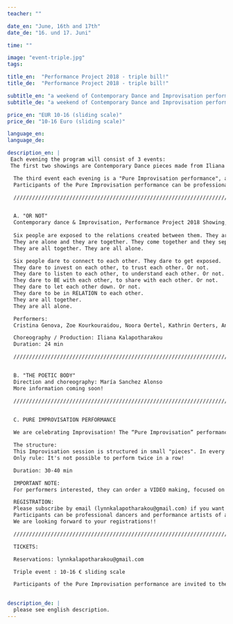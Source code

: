 ```yaml
---
teacher: ""

date_en: "June, 16th and 17th"
date_de: "16. und 17. Juni"

time: ""

image: "event-triple.jpg"
tags:

title_en:  "Performance Project 2018 - triple bill!"
title_de:  "Performance Project 2018 - triple bill!"

subtitle_en: "a weekend of Contemporary Dance and Improvisation performances"
subtitle_de: "a weekend of Contemporary Dance and Improvisation performances"

price_en: "EUR 10-16 (sliding scale)"
price_de: "10-16 Euro (sliding scale)"

language_en:
language_de:

description_en: |
 Each evening the program will consist of 3 events:  
 The first two showings are Contemporary Dance pieces made from Iliana Kalapotharakou (OR NOT) and María Sanchez Alonso (THE POETIC BODY) and performed by their group of workshop participants.  

  The third event each evening is a "Pure Improvisation performance", a dance improvisation session with live music, following the given structure (read below).  
  Participants of the Pure Improvisation performance can be professional dancers and performance artists of any kind. You are welcome.  

  /////////////////////////////////////////////////////////////////////////////////////////////////////////////  


  A. "OR NOT"  
  Contemporary dance & Improvisation, Performance Project 2018 Showing, by Iliana Kalapotharakou  
  
  Six people are exposed to the relations created between them. They are affected from each other, they make choices for themselves, they affect each other.  
  They are alone and they are together. They come together and they separate. They collaborate, they celebrate, they disagree, they work things out. Or not.  
  They are all together. They are all alone.  

  Six people dare to connect to each other. They dare to get exposed.    
  They dare to invest on each other, to trust each other. Or not.  
  They dare to listen to each other, to understand each other. Or not.  
  They dare to BE with each other, to share with each other. Or not.  
  They dare to let each other down. Or not.  
  They dare to be in RELATION to each other.  
  They are all together.  
  They are all alone.  

  Performers:  
  Cristina Genova, Zoe Kourkouraidou, Noora Oertel, Kathrin Oerters, Anastasia Simaioforidi, Melody Stowe.

  Choreography / Production: Iliana Kalapotharakou  
  Duration: 24 min  

  /////////////////////////////////////////////////////////////////////////////////////////////////////////////  


  B. "THE POETIC BODY"  
  Direction and choreography: María Sanchez Alonso  
  More information coming soon!  

  /////////////////////////////////////////////////////////////////////////////////////////////////////////////  
 

  C. PURE IMPROVISATION PERFORMANCE  

  We are celebrating Improvisation! The “Pure Improvisation” performance is an open improvisation space with LIVE MUSIC, offered to professional dancers and performance artists of all kinds. Embracing all possibilities and inviting interaction, we offer the circumstance for Improvisation to occur. Both musicians and performers improvise, composing in the moment, but also interacting with each other.  

  The structure:  
  This Improvisation session is structured in small "pieces". In every round, the duration of the piece to be improvised (between 2 and 8 minutes) and the number of performers (between 2 and 6) is given by lottery!
  Only rule: It's not possible to perform twice in a row!  

  Duration: 30-40 min  

  IMPORTANT NOTE:  
  For performers interested, they can order a VIDEO making, focused on themselves, from the cinematographer of the weekend for their own professional use.

  REGISTRATION:  
  Please subscribe by email (lynnkalapotharakou@gmail.com) if you want to take part to the Pure Improvisation performance, describing with a few words yourself artistically and indicating the date(s) during which you want to perform.
  Participants can be professional dancers and performance artists of all kinds.
  We are looking forward to your registrations!!

  /////////////////////////////////////////////////////////////////////////////////////////////////////////////  

  TICKETS:  

  Reservations: lynnkalapotharakou@gmail.com  

  Triple event : 10-16 € sliding scale  

  Participants of the Pure Improvisation performance are invited to the triple event with a reduced ticket of 3€ for operational costs.

  
description_de: |
  please see english description.
---
```



